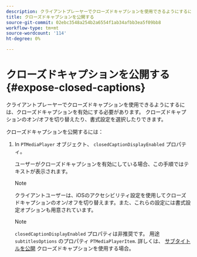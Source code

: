 ```yaml
---
description: クライアントプレーヤーでクローズドキャプションを使用できるようにするには、クローズドキャプションを有効にする必要があります。 クローズドキャプションのオン/オフを切り替えたり、書式設定を選択したりできます。
title: クローズドキャプションを公開する
source-git-commit: 02ebc3548a254b2a6554f1ab34afbb3ea5f09bb8
workflow-type: tm+mt
source-wordcount: '114'
ht-degree: 0%

---
```


# クローズドキャプションを公開する {#expose-closed-captions}

クライアントプレーヤーでクローズドキャプションを使用できるようにするには、クローズドキャプションを有効にする必要があります。 クローズドキャプションのオン/オフを切り替えたり、書式設定を選択したりできます。

クローズドキャプションを公開するには：

1. In `PTMediaPlayer` オブジェクト、 `closedCaptionDisplayEnabled` プロパティ。

   ユーザーがクローズドキャプションを有効にしている場合、この手順ではテキストが表示されます。

   >[!NOTE]
   >
   >クライアントユーザーは、iOSのアクセシビリティ設定を使用してクローズドキャプションのオン/オフを切り替えます。また、これらの設定には書式設定オプションも用意されています。

   >[!NOTE]
   >
   >`closedCaptionDisplayEnabled` プロパティは非推奨です。 用途 `subtitlesOptions` のプロパティ `PTMediaPlayerItem`. 詳しくは、 [サブタイトルを公開](../../tvsdk-1.4-for-ios/c-psdk-ios-1.4-closed-captioning-and-subtitles-ios/t-psdk-ios-1.4-subtitles-exposing-ios.md) クローズドキャプションを使用する場合。
